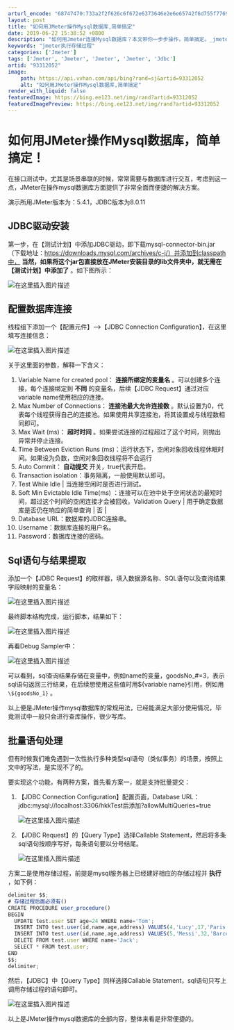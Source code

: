 ```yaml
---
arturl_encode: "68747470:733a2f2f626c6f672e6373646e2e6e65742f6d755f77696e64:2f61727469636c652f64657461696c732f3933333132303532"
layout: post
title: "如何用JMeter操作Mysql数据库,简单搞定"
date: 2019-06-22 15:38:52 +0800
description: "如何用Jmeter连接Mysql数据库？本文带你一步步操作，简单搞定。_jmeter执行存储过程"
keywords: "jmeter执行存储过程"
categories: ['Jmeter']
tags: ['Jmeter', 'Jmeter', 'Jmeter', 'Jmeter', 'Jdbc']
artid: "93312052"
image:
    path: https://api.vvhan.com/api/bing?rand=sj&artid=93312052
    alt: "如何用JMeter操作Mysql数据库,简单搞定"
render_with_liquid: false
featuredImage: https://bing.ee123.net/img/rand?artid=93312052
featuredImagePreview: https://bing.ee123.net/img/rand?artid=93312052
---
```


# 如何用JMeter操作Mysql数据库，简单搞定！

在接口测试中，尤其是场景串联的时候，常常需要与数据库进行交互，考虑到这一点，JMeter在操作mysql数据库方面提供了非常全面而便捷的解决方案。

演示所用JMeter版本为：5.4.1，JDBC版本为8.0.11

## JDBC驱动安装

第一步，在【测试计划】中添加JDBC驱动，即下载mysql-connector-bin.jar（下载地址：https://downloads.mysql.com/archives/c-j/）并添加到classpath中，
**当然，如果将这个jar包直接放在JMeter安装目录的lib文件夹中，就无需在【测试计划】中添加了**
。如下图所示：

![在这里插入图片描述](https://i-blog.csdnimg.cn/direct/09c23cb4aefe472fb6120e538026ce4a.png)

## 配置数据库连接

线程组下添加一个【配置元件】–>【JDBC Connection Configuration】，在这里填写连接信息：

![在这里插入图片描述](https://i-blog.csdnimg.cn/direct/d7e1b34a5107439791cef451249eaaec.png)

关于这里面的参数，解释一下含义：

1. Variable Name for created pool：
   **连接所绑定的变量名**
   。可以创建多个连接，每个连接绑定到
   **不同**
   的变量名，后续【JDBC Request】通过对应variable name使用相应的连接。
2. Max Number of Connections：
   **连接池最大允许连接数**
   。默认设置为0，代表每个线程获得自己的连接池。如果使用共享连接池，将其设置成与线程数相同即可。
3. Max Wait (ms)：
   **超时时间**
   。如果尝试连接的过程超过了这个时间，则抛出异常并停止连接。
4. Time Between Eviction Runs (ms)：运行状态下，空闲对象回收线程休眠时间。如果设为负数，空闲对象回收线程将不会运行
5. Auto Commit：
   **自动提交**
   开关，true代表开启。
6. Transaction isolation：事务隔离，一般使用默认即可。
7. Test While Idle | 当连接空闲时是否进行测试。
8. Soft Min Evictable Idle Time(ms) ：连接可以在池中处于空闲状态的最短时间，超过这个时间的空闲连接才会被回收。Validation Query | 用于确定数据库是否仍在响应的简单查询 | 否 |
9. Database URL：数据库的JDBC连接串。
10. Username：数据库连接的用户名。
11. Password：数据库连接的密码。

## Sql语句与结果提取

添加一个【JDBC Request】的取样器，填入数据源名称、SQL语句以及查询结果字段映射的变量名：

![在这里插入图片描述](https://i-blog.csdnimg.cn/direct/3cfc245c0f954fadbc70ca7ba210b53f.png)

最终脚本结构完成，运行脚本，结果如下：

![在这里插入图片描述](https://i-blog.csdnimg.cn/direct/8c8ac76cdf5e4b5fb153cf584012d70a.png)

再看Debug Sampler中：

![在这里插入图片描述](https://i-blog.csdnimg.cn/direct/ec733a8c11ed417e9d9b4171059732e4.png)

可以看到，sql查询结果存储在变量中，例如name的变量，goodsNo\_#=3，表示sql语句返回三行结果，在后续想使用这些值时用${variable name}引用，例如用
`\${goodsNo_1}`
。

以上便是JMeter操作mysql数据库的常规用法，已经能满足大部分使用情况，毕竟测试中一般只会进行查库操作，很少写库。

## 批量语句处理

但有时候我们难免遇到一次性执行多种类型sql语句（类似事务）的场景，按照上文中的写法，是实现不了的。

要实现这个功能，有两种方案，首先看方案一，就是支持批量提交：

1. 【JDBC Connection Configuration】配置页面，Database URL：jdbc:mysql://localhost:3306/hkkTest后添加?allowMultiQueries=true
     
   ![在这里插入图片描述](https://i-blog.csdnimg.cn/direct/483e9f43ca8c4726ad485da94055e452.png)
2. 【JDBC Request】的【Query Type】选择Callable Statement，然后将多条sql语句按顺序写好，每条语句要以分号结尾。
     
   ![在这里插入图片描述](https://i-blog.csdnimg.cn/direct/4ee05b0fd87047a7b90bf9121691d570.png)

方案二是使用存储过程，前提是mysql服务器上已经建好相应的存储过程并
**执行**
，如下例：

```javascript
delimiter $$;
# 存储过程后面必须有()
CREATE PROCEDURE user_procedure()
BEGIN
  UPDATE test.user SET age=24 WHERE name='Tom';
  INSERT INTO test.user(id,name,age,address) VALUES(4,'Lucy',17,'Paris');
  INSERT INTO test.user(id,name,age,address) VALUES(5,'Messi',32,'Barcelona');
  DELETE FROM test.user WHERE name='Jack';
  SELECT * FROM test.user;
END
$$;
delimiter;

```

然后，【JDBC】中【Query Type】同样选择Callable Statement，sql语句只写上调用存储过程的语句即可。
  
![在这里插入图片描述](https://i-blog.csdnimg.cn/direct/3c2717e3b87c4aa58535cfde11b63e9b.png)

以上是JMeter操作mysql数据库的全部内容，整体来看是非常便捷的。